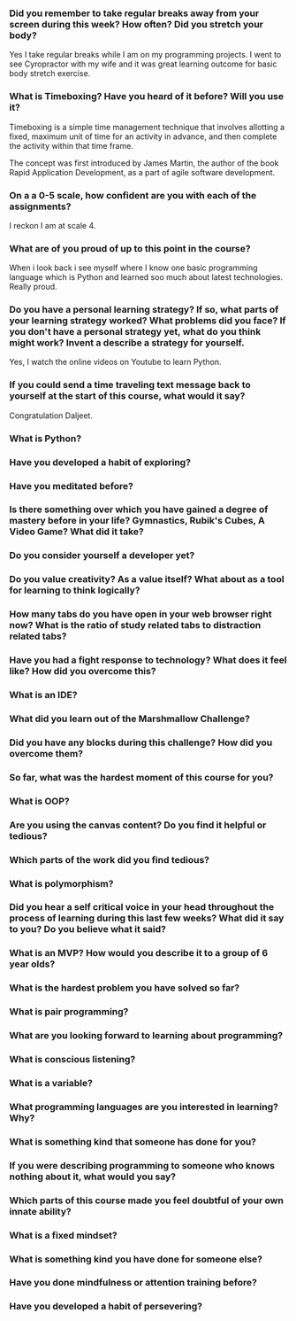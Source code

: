 ### Did you remember to take regular breaks away from your screen during this week? How often? Did you stretch your body?
Yes  I take regular breaks while I am on my programming projects.
I went to see Cyropractor with my wife and it was great learning outcome for basic body stretch exercise.
### What is Timeboxing? Have you heard of it before? Will you use it?
Timeboxing is a simple time management technique that involves allotting a fixed, maximum unit of time for an activity in advance, and then complete the activity within that time frame.

The concept was first introduced by James Martin, the author of the book Rapid Application Development, as a part of agile software development.
### On a a 0-5 scale, how confident are you with each of the assignments?
I reckon I am at scale 4.
### What are of you proud of up to this point in the course?
When i look back i see myself where I know one basic programming language which is Python and learned soo much about latest technologies.
Really proud.

### Do you have a personal learning strategy? If so, what parts of your learning strategy worked? What problems did you face? If you don't have a personal strategy yet, what do you think might work? Invent a describe a strategy for yourself. 
Yes, I watch the online videos on Youtube to learn Python.

### If you could send a time traveling text message back to yourself at the start of this course, what would it say?
Congratulation Daljeet.

### What is Python?


### Have you developed a habit of exploring?

### Have you meditated before?

### Is there something over which you have gained a degree of mastery before in your life? Gymnastics, Rubik's Cubes, A Video Game? What did it take?

### Do you consider yourself a developer yet?

### Do you value creativity? As a value itself? What about as a tool for learning to think logically?

### How many tabs do you have open in your web browser right now? What is the ratio of study related tabs to distraction related tabs?

### Have you had a fight response to technology? What does it feel like? How did you overcome this?

### What is an IDE?

### What did you learn out of the Marshmallow Challenge?

### Did you have any blocks during this challenge? How did you overcome them?

### So far, what was the hardest moment of this course for you?

### What is OOP?

### Are you using the canvas content? Do you find it helpful or tedious?

### Which parts of the work did you find tedious?

### What is polymorphism?

### Did you hear a self critical voice in your head throughout the process of learning during this last few weeks? What did it say to you? Do you believe what it said?

### What is an MVP? How would you describe it to a group of 6 year olds?

### What is the hardest problem you have solved so far?

### What is pair programming?

### What are you looking forward to learning about programming?

### What is conscious listening?

### What is a variable?

### What programming languages are you interested in learning? Why?

### What is something kind that someone has done for you?

### If you were describing programming to someone who knows nothing about it, what would you say?

### Which parts of this course made you feel doubtful of your own innate ability?

### What is a fixed mindset?

### What is something kind you have done for someone else?

### Have you done mindfulness or attention training before?

### Have you developed a habit of persevering?








